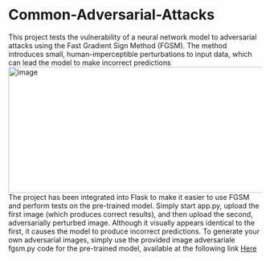 # Common-Adversarial-Attacks
This project tests the vulnerability of a neural network model to adversarial attacks using the Fast Gradient Sign Method (FGSM). The method introduces small, human-imperceptible perturbations to input data, which can lead the model to make incorrect predictions
<img width="756" height="251" alt="image" src="https://github.com/user-attachments/assets/0390e994-6c6f-4d44-aad7-8ece71c6873b" />
The project has been integrated into Flask to make it easier to use FGSM and perform tests on the pre-trained model. Simply start app.py, upload the first image (which produces correct results), and then upload the second, adversarially perturbed image. Although it visually appears identical to the first, it causes the model to produce incorrect predictions. 
To generate your own adversarial images, simply use the provided image adversariale fgsm.py code for the pre-trained model, available at the following link [Here](https://drive.google.com/file/d/18zWzZjQnA9_tjr49CANJZ2LOQv6VFoDr/view?usp=sharing)
